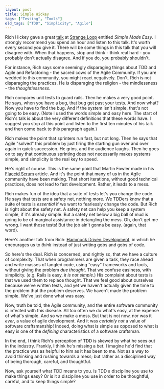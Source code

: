 ```yaml
---
layout: post
title: Simple Hickey
tags: ["Testing", "Tools"]
old_tags: ["TDD", "Simplicity", "Agile"]
---
```


<meta http-equiv="refresh" content="3; url=http://blog.8thlight.com/uncle-bob/2011/10/20/Simple-Hickey.html" />

Rich Hickey gave a great [talk](http://www.infoq.com/presentations/Simple-Made-Easy) at [Strange Loop](https://thestrangeloop.com) entitled *Simple Made Easy*. I strongly recommend you spend an hour and listen to this talk. It's worth every second you give it. There will be some things in this talk that you will disagree with. When that happens, stop and think - think real hard - you probably don't actually disagree. And if you do, you probably shouldn't.

For instance, Rich says some seemingly disparaging things about TDD and Agile and Refactoring - the sacred cows of the Agile Community. If you are wedded to this community, you might react negatively. Don't. Rich is not disparaging the practices. He *is* disparaging the religion - the mindlessness - the *thoughtlessness*.

Rich compares unit tests to guard rails. Then he makes a very good point. He says, when you have a bug, that bug got past your tests. And now what? Now you have to find the bug. And if the system isn't simple, that's not going to be easy. (Note I used the words simple and easy here. The start of Rich's talk is about the very different definitions that these words have. I suggest you stop at this point and listen to the first ten minutes of his talk and then come back to this paragraph again.)

Rich makes the point that sprinters run fast, but not long. Then he says that Agile "solved" this problem by just firing the starting gun over and over again in quick succession. He grins, and the audience laughs. Then he goes on to say that continuous sprinting does not necessarily makes systems simple, and simplicity is the real key to speed.

He's right of course. This is the same point that Martin Fowler made in his [Flaccid Scrum](http://martinfowler.com/bliki/FlaccidScrum.html) article. And it's the point that many of us in the Agile community have been making. That short iterations, without good technical practices, does not lead to fast development. Rather, it leads to a mess.

Rich makes fun of the idea that a suite of tests let's you change the code. He says that tests are a safety net, nothing more. We TDDers know that a suite of tests is *essential* if we want to fearlessly change the code. But Rich is right about the safety net. A safety net can help you keep a system simple, if it's already simple. But a safety net below a big ball of mud is going to be of marginal assistance in detangling the mess. Oh, don't get me wrong. I want those tests! But the job ain't gonna be easy. (again, that word).

Here's another talk from Rich: [Hammock Driven Development](http://blip.tv/clojure/hammock-driven-development-4475586), in which he encourages us to *think* instead of just writing gobs and gobs of code.

So here's the deal. Rich is concerned, and rightly so, that we have a culture of complexity. That when programmers are given a task, they race ahead and write masses of tangled code, using "easy" frameworks and tools, without giving the problem *due thought*. That we confuse easiness, with simplicity. (e.g. Rails is easy, *it is not simple*.) His complaint about tests is that we used them to replace thought. That we feel good about ourselves because we've written tests, and yet we haven't actually given the time to the problem that the problem deserves. We haven't made the problem simple. We've just done what was easy.

Now, truth be told, the Agile community, and the entire software community *is* infected with this disease. All too often we do what's easy, at the expense of what's simple. And so we make a mess. But that is not now, nor was it *ever*, a value of agile development. And it was *certainly not* a value of software craftsmanship! Indeed, doing what is simple as opposed to what is easy is one of the *defining* characteristics of a software craftsman.

In the end, I think Rich's perception of TDD is skewed by what he sees out in the industry. Frankly, I think he's missing a bet. I imagine he'd find that the practice was as helpful to him as it has been to me. Not as a way to avoid thinking and rushing towards a mess; but rather as a disciplined way of being thorough, careful, and thoughtful.

Now, ask yourself what TDD means to you. Is TDD a discipline you use to make things easy? Or is it a discipline you use in order to be thoughtful, careful, and to keep things simple?
